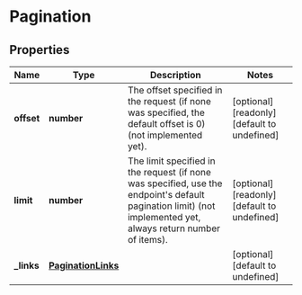 # Pagination

## Properties
| Name | Type | Description | Notes |
| ------------ | ------------- | ------------- | ------------- |
| **offset** | **number** | The offset specified in the request (if none was specified, the default offset is 0) (not implemented yet).  | [optional] [readonly] [default to undefined] |
| **limit** | **number** | The limit specified in the request (if none was specified, use the endpoint\'s default pagination limit) (not implemented yet, always return number of items).  | [optional] [readonly] [default to undefined] |
| **_links** | [**PaginationLinks**](PaginationLinks.md) |  | [optional] [default to undefined] |


